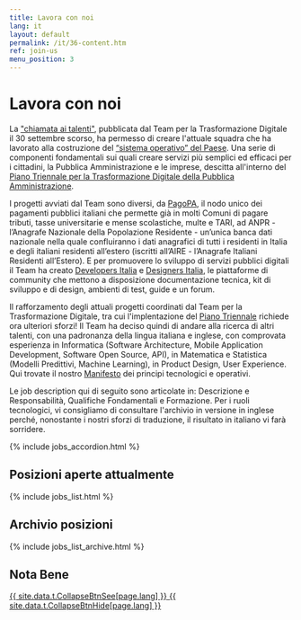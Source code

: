 ```yaml
---
title: Lavora con noi
lang: it
layout: default
permalink: /it/36-content.htm
ref: join-us
menu_position: 3
---
```

# Lavora con noi
La ["chiamata ai talenti"](https://medium.com/team-per-la-trasformazione-digitale/da-seattle-a-roma-innovazione-cittadini-talenti-b176c3470d95), pubblicata dal Team per la Trasformazione Digitale il 30 settembre scorso, ha permesso di creare l'attuale squadra che ha lavorato alla costruzione del [“sistema operativo” del Paese](https://medium.com/team-per-la-trasformazione-digitale/nuovo-sistema-operativo-paese-competenze-tecnologiche-programmi-be0d71b3f84b). Una serie di componenti fondamentali sui quali creare servizi più semplici ed efficaci per i cittadini, la Pubblica Amministrazione e le imprese, descitta  all'interno del [Piano Triennale per la Trasformazione Digitale della Pubblica Amministrazione](https://medium.com/team-per-la-trasformazione-digitale/piano-triennale-trasformazione-digitale-pubblica-amministrazione-linee-guida-design-sviluppo-open-source-a54e27d55be9).

I progetti avviati dal Team sono diversi, da [PagoPA](https://medium.com/team-per-la-trasformazione-digitale/pagopa-nodo-pagamenti-pubblici-italiani-servizi-pubblica-amministrazione-tecnologia-digitale-faa3d63ea90e), il nodo unico dei pagamenti pubblici italiani che permette già in molti Comuni di pagare tributi, tasse universitarie e mense scolastiche, multe e TARI, ad ANPR - l’Anagrafe Nazionale della Popolazione Residente - un’unica banca dati nazionale nella quale confluiranno i dati anagrafici di tutti i residenti in Italia e degli italiani residenti all’estero (iscritti all’AIRE - l’Anagrafe Italiani Residenti all’Estero). E per promuovere lo sviluppo di servizi pubblici digitali il Team ha creato [Developers Italia](https://medium.com/team-per-la-trasformazione-digitale/developers-italia-comunita-sviluppatori-servizi-pubblici-digitali-pubblica-amministrazione-57b0cfab4c00) e [Designers Italia](https://medium.com/team-per-la-trasformazione-digitale/designers-italia-comunita-servizi-pubblici-digitali-pubblica-amministrazione-design-thinking-a04cc7ecc3da), le piattaforme di community che mettono a disposizione documentazione tecnica, kit di sviluppo e di design, ambienti di test, guide e un forum.

Il rafforzamento degli attuali progetti coordinati dal Team per la Trasformazione Digitale, tra cui l'implentazione del [Piano Triennale](https://pianotriennale-ict.italia.it/) richiede ora ulteriori sforzi! 
Il Team ha deciso quindi di andare alla ricerca di altri talenti, con una padronanza della lingua italiana e inglese, con comprovata esperienza in Informatica (Software Architecture, Mobile Application Development, Software Open Source, API), in Matematica e Statistica (Modelli Predittivi, Machine Learning), in Product Design, User Experience. Qui trovate il nostro [Manifesto](https://medium.com/team-per-la-trasformazione-digitale/da-seattle-a-roma-innovazione-cittadini-talenti-b176c3470d95) dei principi tecnologici e operativi.

Le job description qui di seguito sono articolate in: Descrizione e Responsabilità, Qualifiche Fondamentali e Formazione. Per i ruoli tecnologici, vi consigliamo di consultare l'archivio in versione in inglese perché, nonostante i nostri sforzi di traduzione, il risultato in italiano vi farà sorridere.


{% include jobs_accordion.html %}

## Posizioni aperte attualmente

{% include jobs_list.html %}

## Archivio posizioni
{% include jobs_list_archive.html %}

<a name="notabene"></a>
## Nota Bene
<div class="collapse" id="keepinmind">

</div>
<a class="btn btn-primary btn-sm" role="button" data-toggle="collapse" href="#keepinmind" aria-expanded="false" aria-controls="keepinmind" id="cmdcollapse">
  <span class="seeall">{{ site.data.t.CollapseBtnSee[page.lang] }}</span>
  <span class="hideall">{{ site.data.t.CollapseBtnHide[page.lang] }}</span>
</a>
